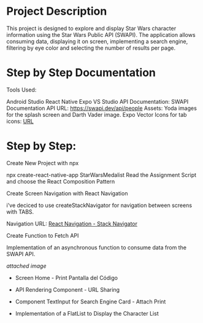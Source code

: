 # Project Description
This project is designed to explore and display Star Wars character information using the Star Wars Public API (SWAPI). The application allows consuming data, displaying it on screen, implementing a search engine, filtering by eye color and selecting the number of results per page.



# Step by Step Documentation
Tools Used:

Android Studio
React Native Expo
VS Studio
API Documentation: SWAPI Documentation
API URL: https://swapi.dev/api/people
Assets: Yoda images for the splash screen and Darth Vader image.
Expo Vector Icons for tab icons: [URL](https://icons.expo.fyi/Index)

# Step by Step:

Create New Project with npx


npx create-react-native-app StarWarsMedalist
Read the Assignment Script and choose the React Composition Pattern

Create Screen Navigation with React Navigation

i've deciced to use createStackNavigator for navigation between screens with TABS.

Navigation URL: [React Navigation - Stack Navigator](https://reactnavigation.org/docs/hello-react-navigation/)

Create Function to Fetch API

Implementation of an asynchronous function to consume data from the SWAPI API.

*attached image*

- Screen Home - Print Pantalla del Código

- API Rendering Component - URL Sharing
-  Component TextInput for Search Engine Card - Attach Print
- Implementation of a FlatList to Display the Character List
